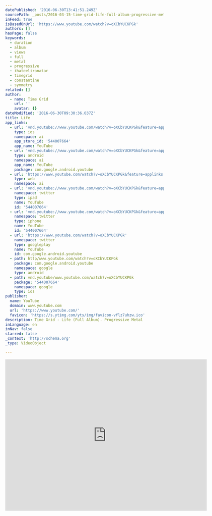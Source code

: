 ```yaml
---
datePublished: '2016-06-30T13:41:51.249Z'
sourcePath: _posts/2016-03-15-time-grid-life-full-album-progressive-metal.md
inFeed: true
isBasedOnUrl: 'https://www.youtube.com/watch?v=oXCbYUCKPGk'
authors: []
hasPage: false
keywords:
  - duration
  - album
  - views
  - full
  - metal
  - progressive
  - ihateeliranatar
  - timegrid
  - constantine
  - symmetry
related: []
author:
  - name: Time Grid
    url: ''
    avatar: {}
dateModified: '2016-06-30T09:30:36.037Z'
title: Life
app_links:
  - url: 'vnd.youtube://www.youtube.com/watch?v=oXCbYUCKPGk&feature=applinks'
    type: ios
    namespace: ai
    app_store_id: '544007664'
    app_name: YouTube
  - url: 'vnd.youtube://www.youtube.com/watch?v=oXCbYUCKPGk&feature=applinks'
    type: android
    namespace: ai
    app_name: YouTube
    package: com.google.android.youtube
  - url: 'https://www.youtube.com/watch?v=oXCbYUCKPGk&feature=applinks'
    type: web
    namespace: ai
  - url: 'vnd.youtube://www.youtube.com/watch?v=oXCbYUCKPGk&feature=applinks'
    namespace: twitter
    type: ipad
    name: YouTube
    id: '544007664'
  - url: 'vnd.youtube://www.youtube.com/watch?v=oXCbYUCKPGk&feature=applinks'
    namespace: twitter
    type: iphone
    name: YouTube
    id: '544007664'
  - url: 'https://www.youtube.com/watch?v=oXCbYUCKPGk'
    namespace: twitter
    type: googleplay
    name: YouTube
    id: com.google.android.youtube
  - path: http/www.youtube.com/watch?v=oXCbYUCKPGk
    package: com.google.android.youtube
    namespace: google
    type: android
  - path: vnd.youtube/www.youtube.com/watch?v=oXCbYUCKPGk
    package: '544007664'
    namespace: google
    type: ios
publisher:
  name: YouTube
  domain: www.youtube.com
  url: 'https://www.youtube.com/'
  favicon: 'https://s.ytimg.com/yts/img/favicon-vflz7uhzw.ico'
description: Time Grid - Life (Full Album). Progressive Metal
inLanguage: en
inNav: false
starred: false
_context: 'http://schema.org'
_type: VideoObject

---
```

<iframe src="https://cdn.embedly.com/widgets/media.html?src=https%3A%2F%2Fwww.youtube.com%2Fembed%2FoXCbYUCKPGk%3Ffeature%3Doembed&amp;url=https%3A%2F%2Fwww.youtube.com%2Fwatch%3Fv%3DoXCbYUCKPGk&amp;image=https%3A%2F%2Fi.ytimg.com%2Fvi%2FoXCbYUCKPGk%2Fhqdefault.jpg&amp;key=b7d04c9b404c499eba89ee7072e1c4f7&amp;type=text%2Fhtml&amp;schema=youtube" width="640" height="480" scrolling="no" frameborder="0" allowfullscreen="allowfullscreen" style=""></iframe>